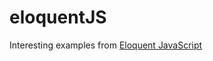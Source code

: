# eloquentJS
Interesting examples from [Eloquent JavaScript](https://eloquentjavascript.net/index.html)
